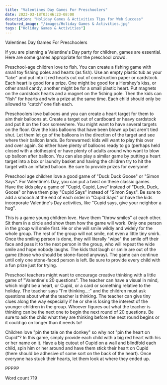 ```yaml
---
title: "Valentines Day Games For Preschoolers"
date: 2023-03-18T03:46:23-08:00
description: "Holiday Games & Activities Tips for Web Success"
featured_image: "/images/Holiday Games & Activities.jpg"
tags: ["Holiday Games & Activities"]
---
```


Valentines Day Games For Preschoolers

If you are planning a Valentine's Day party for children, games are essential. Here are some games appropriate for the preschool crowd. 

Preschool-age children love to fish. You can create a fishing game with small toy fishing poles and hearts (as fish). Use an empty plastic tub as your "lake" and put into it red hearts cut out of construction paper or cardstock. Each heart is good for a prize. One might be good for a Hershey's kiss, or other small candy, another might be for a small plastic heart. Put magnets on the cardstock hearts and a magnet on the fishing pole. Then the kids can "fish" for hearts and win a prize at the same time. Each child should only be allowed to "catch" one fish each. 

Preschoolers love balloons and you can create a heart target for them to aim their balloons at. Create a target out of cardboard or heavy cardstock and put it on the floor somewhere. You might want to have several targets on the floor. Give the kids balloons that have been blown up but aren't tied shut. Let them let go of the balloons in the direction of the target and see where their balloon lands. Be forewarned: kids will want to play this over and over again. So either have plenty of balloons ready to go (perhaps held closed with a clothespin) or have plenty of adults around who want to blow up balloon after balloon. You can also play a similar game by putting a heart target into a box or laundry basket and having the children try to hit the target with an inflated balloon.  Be sure to provide prizes for everyone!

Preschool age children love a good game of "Duck Duck Goose" or "Simon Says". For Valentine's Day, you can put a twist on these classic games. Have the kids play a game of "Cupid, Cupid, Love" instead of "Duck, Duck, Goose" or have them play "Cupid Says" instead of "Simon Says". Be sure to add a smooch at the end of each order in "Cupid Says" or have the kids incorporate Valentine's Day activities, like "Cupid says, give your neighbor a hug". 

This is a game young children love. Have them "throw smiles" at each other. Sit them in a circle and show them how the game will work. Only one person in the group will smile first. He or she will smile wildly and widely for the whole group. The rest of the group will not smile, not even a little tiny smirk. Once the smiling person is done, they will literally "wipe" the smile off their face and pass it to the next person in the group, who will repeat the wide smile and hope nobody laughs. The kids that laugh or smile are out of the game (those who should be stone-faced anyway). The game can continue until only one stone-faced person is left. Be sure to provide every child with a fun prize just for trying. 

Preschool teachers might want to encourage creative thinking with a little game of "Valentine's 20 questions". The teacher can have a visual in mind, which might be a heart, or Cupid, or a card or something relative to the holiday. The teacher says "I'm thinking...:" and the children must ask questions about what the teacher is thinking. The teacher can give tiny clues along the way especially if he or she is losing the interest of the younger children in the group. Whoever figures out what the teacher is thinking can be the next one to begin the next round of 20 questions. Be sure to ask the child what they are thinking before the next round begins or it could go on longer than it needs to!

Children love "pin the tale on the donkey" so why not "pin the heart on Cupid"? In this game, simply provide each child with a big red heart with his or her name on it. Have a big cutout of Cupid on a wall and blindfold each child, spin him or her around and have them stick their heart on Cupid (there should be adhesive of some sort on the back of the heart). Once everyone has stuck their hearts, let them look at where they ended up. 

PPPPP

Word count 719





